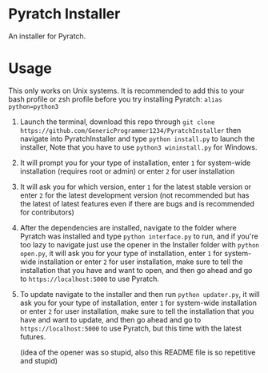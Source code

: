 # Pyratch Installer

An installer for Pyratch.

# Usage

This only works on Unix systems.
It is recommended to add this to your bash profile or zsh profile before you try installing Pyratch: `alias python=python3`


1. Launch the terminal, download this repo through `git clone https://github.com/GenericProgrammer1234/PyratchInstaller` then navigate into PyratchInstaller and type `python install.py` to launch the installer, Note that you have to use `python3 wininstall.py` for Windows.

2. It will prompt you for your type of installation, enter `1` for system-wide installation (requires root or admin) or enter `2` for user installation

3. It will ask you for which version, enter `1` for the latest stable version or enter `2` for the latest development version (not recommended but has the latest of latest features even if there are bugs and is recommended for contributors)

4. After the dependencies are installed, navigate to the folder where Pyratch was installed and type `python interface.py` to run, and if you're too lazy to navigate just use the opener in the Installer folder with `python open.py`, it will ask you for your type of installation, enter `1` for system-wide installation or enter `2` for user installation, make sure to tell the installation that you have and want to open, and then go ahead and go to `https://localhost:5000` to use Pyratch.

5. To update navigate to the installer and then run `python updater.py`,
it will ask you for your type of installation, enter `1` for system-wide installation or enter `2` for user installation, make sure to tell the installation that you have and want to update, and then go ahead and go to `https://localhost:5000` to use Pyratch, but this time with the latest futures.

   (idea of the opener was so stupid, also this README file is so repetitive and stupid)
